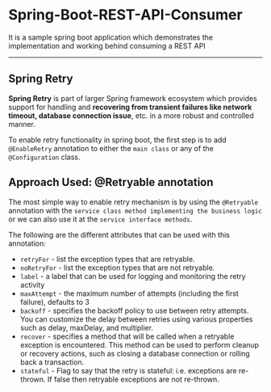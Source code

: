 # Spring-Boot-REST-API-Consumer
It is a sample spring boot application which demonstrates the implementation and working behind consuming a REST API

---
## Spring Retry

**Spring Retry** is part of larger Spring framework ecosystem which provides support for handling and **recovering from transient failures like network timeout, database connection issue**, etc. in a more robust and controlled manner.

To enable retry functionality in spring boot, the first step is to add ```@EnableRetry``` annotation to either the ```main class``` or any of the ```@Configuration``` class. 

## Approach Used: @Retryable annotation

The most simple way to enable retry mechanism is by using the ```@Retryable``` annotation with the ```service class method implementing the business logic``` or we can also use it at the ```service interface methods```. 

The following are the different attributes that can be used with this annotation:
* ```retryFor``` - list the exception types that are retryable.
* ```noRetryFor``` - list the exception types that are not retryable.
* ```label``` - a label that can be used for logging and monitoring the retry activity
* ```maxAttempt``` - the maximum number of attempts (including the first failure), defaults to 3
* ```backoff``` - specifies the backoff policy to use between retry attempts. You can customize the delay between retries using various properties such as delay, maxDelay, and multiplier.
* ```recover``` - specifies a method that will be called when a retryable exception is encountered. This method can be used to perform cleanup or recovery actions, such as closing a database connection or rolling back a transaction.
* ```stateful``` - Flag to say that the retry is stateful: i.e. exceptions are re-thrown. If false then retryable exceptions are not re-thrown.







